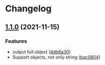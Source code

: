 # Changelog

## [1.1.0](https://www.github.com/cobraz/setup-variables/compare/v1.0.1...v1.1.0) (2021-11-15)


### Features

* output full object ([4db6a30](https://www.github.com/cobraz/setup-variables/commit/4db6a30dba5cd1dc9e8da76e44f7f353ad05e86d))
* Support objects, not only string ([bac0804](https://www.github.com/cobraz/setup-variables/commit/bac08042c5a024d03d5c44e8efc1ba9511efaea7))

